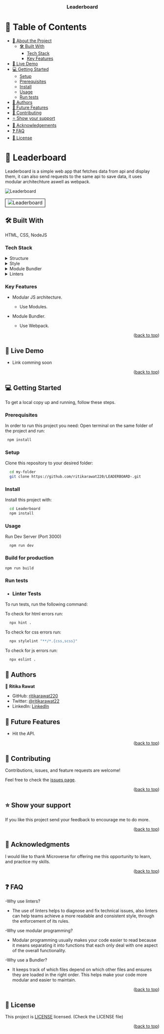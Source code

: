 <a name="readme-top"></a>

<div align="center">

  <h3><b>Leaderboard</b></h3>

</div>

<!-- TABLE OF CONTENTS -->

# 📗 Table of Contents

- [📖 About the Project](#about-project)
  - [🛠 Built With](#built-with)
    - [Tech Stack](#tech-stack)
    - [Key Features](#key-features)
- [🚀 Live Demo](#live-demo)
- [💻 Getting Started](#getting-started)
  - [Setup](#setup)
  - [Prerequisites](#prerequisites)
  - [Install](#install)
  - [Usage](#usage)
  - [Run tests](#run-tests)
- [👥 Authors](#authors)
- [🔭 Future Features](#future-features)
- [🤝 Contributing](#contributing)
- [⭐️ Show your support](#support)
- [🙏 Acknowledgements](#acknowledgements)
- [❓ FAQ](#faq)
- [📝 License](#license)

<!-- PROJECT DESCRIPTION -->

# 📖 Leaderboard <a name="about-project"></a>

Leaderboard is a simple web app that fetches data from api and display them, it can also send requests to the same api to save data, it uses modular architechture aswell as webpack.

<table>
  <td style="border: 1px solid black;"><img src="src/ss/desktp-ss.png" alt="Leaderboard" /></td>
  <img src="src/ss/mobile-ss.png" alt="Leaderboard" />
  </table>

## 🛠 Built With <a name="built-with"></a>
HTML, CSS, NodeJS
### Tech Stack <a name="tech-stack"></a>

<details>
  <summary>Structure</summary>
  <ul>
    <li><a href="https://html.com/">HTML</a></li>
  </ul>
</details>

<details>
  <summary>Style</summary>
  <ul>
    <li><a href="https://www.w3schools.com/css/">CSS</a></li>
  </ul>
</details>

<details>
  <summary>Module Bundler</summary>
  <ul>
    <li><a href="https://webpack.js.org/">Webpack</a></li>
  </ul>
</details>


<details>
<summary>Linters</summary>
  <ul>
    <li><a href="https://webhint.io/">Webhint</a></li>
    <li><a href="https://stylelint.io/">Stylelint</a></li>
    <li><a href="https://eslint.org/">ESLint</a></li>
  </ul>
</details>


<!-- Features -->

### Key Features <a name="key-features"></a>

- Modular JS architecture.
  - Use Modules.

- Module Bundler.
  - Use Webpack.

<p align="right">(<a href="#readme-top">back to top</a>)</p>

<!-- LIVE DEMO -->

## 🚀 Live Demo <a name="live-demo"></a>

- Link comming soon

<p align="right">(<a href="#readme-top">back to top</a>)</p>

<!-- GETTING STARTED -->

## 💻 Getting Started <a name="getting-started"></a>

To get a local copy up and running, follow these steps.
  
  
### Prerequisites

In order to run this project you need:
  Open terminal on the same folder of the project and run:
```sh
 npm install
```

### Setup

Clone this repository to your desired folder:
```sh
  cd my-folder
  git clone https://github.com/ritikarawat220/LEADERBOARD-.git
```
### Install

Install this project with:
```sh
  cd Leaderboard
  npm install
```

### Usage

Run Dev Server (Port 3000)

```
  npm run dev
```

### Build for production

```
npm run build
```

### Run tests

- ### Linter Tests

To run tests, run the following command:

To check for html errors run:
```sh
  npx hint .
```
To check for css errors run:
```sh
  npx stylelint "**/*.{css,scss}"
```
To check for js errors run:
```sh
  npx eslint .
```


<!-- AUTHORS -->

## 👥 Authors <a name="authors"></a>

👤 **Ritika Rawat**

- GitHub: [ritikarawat220](https://github.com/ritikarawat220)
- Twitter: [@ritikarawat22](https://twitter.com/Ritikarawat22)
- LinkedIn: [LinkedIn](https://www.linkedin.com/in/rawatritika/)

<!-- FUTURE FEATURES -->

## 🔭 Future Features <a name="future-features"></a>

- Hit the API.


<p align="right">(<a href="#readme-top">back to top</a>)</p>

<!-- CONTRIBUTING -->

## 🤝 Contributing <a name="contributing"></a>

Contributions, issues, and feature requests are welcome!

Feel free to check the [issues page](https://github.com/ritikarawat220/LEADERBOARD-/issues).

<p align="right">(<a href="#readme-top">back to top</a>)</p>

<!-- SUPPORT -->

## ⭐️ Show your support <a name="support"></a>

If you like this project send your feedback to encourage me to do more.

<p align="right">(<a href="#readme-top">back to top</a>)</p>

<!-- ACKNOWLEDGEMENTS -->

## 🙏 Acknowledgments <a name="acknowledgements"></a>

I would like to thank Microverse for offering me this opportunity to learn, and practice my skills.

<p align="right">(<a href="#readme-top">back to top</a>)</p>

<!-- FAQ (optional) -->

## ❓ FAQ <a name="faq"></a>

-Why use linters?

  - The use of linters helps to diagnose and fix technical issues, also linters can help teams achieve a more readable and consistent style, through the enforcement of its rules.


-Why use modular programming?

  - Modular programming usually makes your code easier to read because it means separating it into functions that each only deal with one aspect of the overall functionality.

-Why use a Bundler?

  - It keeps track of which files depend on which other files and ensures they are loaded in the right order. This helps make your code more modular and easier to maintain.


<p align="right">(<a href="#readme-top">back to top</a>)</p>

<!-- LICENSE -->

## 📝 License <a name="license"></a>

This project is [LICENSE](https://github.com/codedit334/Leaderboard/blob/main/LICENSE) licensed.
(Check the LICENSE file)

<p align="right">(<a href="#readme-top">back to top</a>)</p>